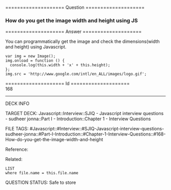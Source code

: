 ==================== Question ====================  

### How do you get the image width and height using JS  

==================== Answer ====================  

You can programmatically get the image and check the dimensions(width and height) using Javascript.

<!-- codeblock-start -->
<pre><code class="hljs language-javascript"><span class="hljs-keyword">var</span> img = <span class="hljs-keyword">new</span> <span class="hljs-title class_">Image</span>();
img.<span class="hljs-property">onload</span> = <span class="hljs-keyword">function</span> (<span class="hljs-params"></span>) {
  <span class="hljs-variable language_">console</span>.<span class="hljs-title function_">log</span>(<span class="hljs-variable language_">this</span>.<span class="hljs-property">width</span> + <span class="hljs-string">'x'</span> + <span class="hljs-variable language_">this</span>.<span class="hljs-property">height</span>);
};
img.<span class="hljs-property">src</span> = <span class="hljs-string">'http://www.google.com/intl/en_ALL/images/logo.gif'</span>;
</code></pre>
<!-- codeblock-end -->

==================== Id ====================  
168

---

DECK INFO

TARGET DECK: Javascript::Interview::SJIQ - Javascript interview questions - sudheer jonna::Part I - Introduction::Chapter 1 - Interview Questions

FILE TAGS: #Javascript::#Interview::#SJIQ-Javascript-interview-questions-sudheer-jonna::#Part-I-Introduction::#Chapter-1-Interview-Questions::#168-How-do-you-get-the-image-width-and-height

Reference:

Related:

```dataview
LIST
where file.name = this.file.name
```

QUESTION STATUS: Safe to store
